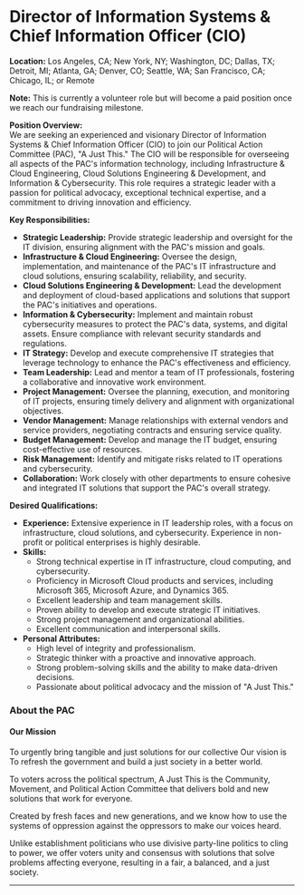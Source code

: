 # **Director of Information Systems & Chief Information Officer (CIO)**

**Location:** Los Angeles, CA; New York, NY; Washington, DC; Dallas, TX; Detroit, MI; Atlanta, GA; Denver, CO; Seattle, WA; San Francisco, CA; Chicago, IL; or Remote

**Note:** This is currently a volunteer role but will become a paid position once we reach our fundraising milestone.

**Position Overview:**  
We are seeking an experienced and visionary Director of Information Systems & Chief Information Officer (CIO) to join our Political Action Committee (PAC), "A Just This." The CIO will be responsible for overseeing all aspects of the PAC's information technology, including Infrastructure & Cloud Engineering, Cloud Solutions Engineering & Development, and Information & Cybersecurity. This role requires a strategic leader with a passion for political advocacy, exceptional technical expertise, and a commitment to driving innovation and efficiency.

**Key Responsibilities:**  
- **Strategic Leadership:** Provide strategic leadership and oversight for the IT division, ensuring alignment with the PAC's mission and goals.
- **Infrastructure & Cloud Engineering:** Oversee the design, implementation, and maintenance of the PAC's IT infrastructure and cloud solutions, ensuring scalability, reliability, and security.
- **Cloud Solutions Engineering & Development:** Lead the development and deployment of cloud-based applications and solutions that support the PAC's initiatives and operations.
- **Information & Cybersecurity:** Implement and maintain robust cybersecurity measures to protect the PAC's data, systems, and digital assets. Ensure compliance with relevant security standards and regulations.
- **IT Strategy:** Develop and execute comprehensive IT strategies that leverage technology to enhance the PAC's effectiveness and efficiency.
- **Team Leadership:** Lead and mentor a team of IT professionals, fostering a collaborative and innovative work environment.
- **Project Management:** Oversee the planning, execution, and monitoring of IT projects, ensuring timely delivery and alignment with organizational objectives.
- **Vendor Management:** Manage relationships with external vendors and service providers, negotiating contracts and ensuring service quality.
- **Budget Management:** Develop and manage the IT budget, ensuring cost-effective use of resources.
- **Risk Management:** Identify and mitigate risks related to IT operations and cybersecurity.
- **Collaboration:** Work closely with other departments to ensure cohesive and integrated IT solutions that support the PAC's overall strategy.

**Desired Qualifications:**  
- **Experience:** Extensive experience in IT leadership roles, with a focus on infrastructure, cloud solutions, and cybersecurity. Experience in non-profit or political enterprises is highly desirable.
- **Skills:**  
  - Strong technical expertise in IT infrastructure, cloud computing, and cybersecurity.
  - Proficiency in Microsoft Cloud products and services, including Microsoft 365, Microsoft Azure, and Dynamics 365.
  - Excellent leadership and team management skills.
  - Proven ability to develop and execute strategic IT initiatives.
  - Strong project management and organizational abilities.
  - Excellent communication and interpersonal skills.
- **Personal Attributes:**  
  - High level of integrity and professionalism.
  - Strategic thinker with a proactive and innovative approach.
  - Strong problem-solving skills and the ability to make data-driven decisions.
  - Passionate about political advocacy and the mission of "A Just This."

### About the PAC

#### Our Mission
To urgently bring tangible and just solutions for our collective
Our vision is To refresh the government and build a just society in a better world.

To voters across the political spectrum, A Just This is the Community, Movement, and Political Action Committee that delivers bold and new solutions that work for everyone.

Created by fresh faces and new generations, and we know how to use the systems of oppression against the oppressors to make our voices heard.

Unlike establishment politicians who use divisive party-line politics to cling to power, we offer voters unity and consensus with solutions that solve problems affecting everyone, resulting in a fair, a balanced, and a just society.


---